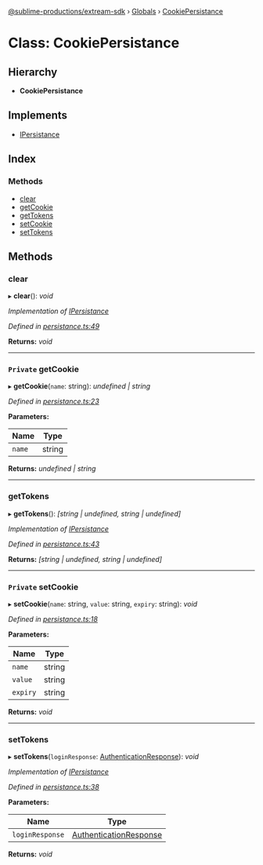 [@sublime-productions/extream-sdk](../README.md) › [Globals](../globals.md) › [CookiePersistance](cookiepersistance.md)

# Class: CookiePersistance

## Hierarchy

* **CookiePersistance**

## Implements

* [IPersistance](../interfaces/ipersistance.md)

## Index

### Methods

* [clear](cookiepersistance.md#clear)
* [getCookie](cookiepersistance.md#private-getcookie)
* [getTokens](cookiepersistance.md#gettokens)
* [setCookie](cookiepersistance.md#private-setcookie)
* [setTokens](cookiepersistance.md#settokens)

## Methods

###  clear

▸ **clear**(): *void*

*Implementation of [IPersistance](../interfaces/ipersistance.md)*

*Defined in [persistance.ts:49](https://github.com/Extream-SaaS/ex-sdk/blob/ccff5d7/src/persistance.ts#L49)*

**Returns:** *void*

___

### `Private` getCookie

▸ **getCookie**(`name`: string): *undefined | string*

*Defined in [persistance.ts:23](https://github.com/Extream-SaaS/ex-sdk/blob/ccff5d7/src/persistance.ts#L23)*

**Parameters:**

Name | Type |
------ | ------ |
`name` | string |

**Returns:** *undefined | string*

___

###  getTokens

▸ **getTokens**(): *[string | undefined, string | undefined]*

*Implementation of [IPersistance](../interfaces/ipersistance.md)*

*Defined in [persistance.ts:43](https://github.com/Extream-SaaS/ex-sdk/blob/ccff5d7/src/persistance.ts#L43)*

**Returns:** *[string | undefined, string | undefined]*

___

### `Private` setCookie

▸ **setCookie**(`name`: string, `value`: string, `expiry`: string): *void*

*Defined in [persistance.ts:18](https://github.com/Extream-SaaS/ex-sdk/blob/ccff5d7/src/persistance.ts#L18)*

**Parameters:**

Name | Type |
------ | ------ |
`name` | string |
`value` | string |
`expiry` | string |

**Returns:** *void*

___

###  setTokens

▸ **setTokens**(`loginResponse`: [AuthenticationResponse](../interfaces/authenticationresponse.md)): *void*

*Implementation of [IPersistance](../interfaces/ipersistance.md)*

*Defined in [persistance.ts:38](https://github.com/Extream-SaaS/ex-sdk/blob/ccff5d7/src/persistance.ts#L38)*

**Parameters:**

Name | Type |
------ | ------ |
`loginResponse` | [AuthenticationResponse](../interfaces/authenticationresponse.md) |

**Returns:** *void*
